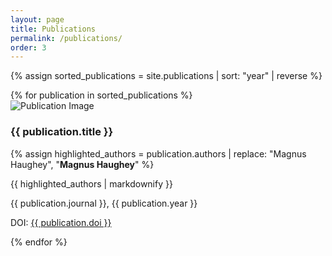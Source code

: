 ```yaml
---
layout: page
title: Publications
permalink: /publications/
order: 3
---
```


{% assign sorted_publications = site.publications | sort: "year" | reverse %}
<div class="publications-list">
  {% for publication in sorted_publications %}
    <div class="publication">
        <img class="publication-image" src="{{ publication.image }}" alt="Publication Image">
        <div class="publication-details">
            <h3 class="publication-title">{{ publication.title }}</h3>
            {% assign highlighted_authors = publication.authors | replace: "Magnus Haughey", "<strong>Magnus Haughey</strong>" %}
            <p class="publication-authors">{{ highlighted_authors | markdownify }}</p>
            <p class="publication-journal">{{ publication.journal }}, {{ publication.year }}</p>
            <p class="publication-doi">
                DOI: <a href="{{ publication.doi }}" target="_blank">{{ publication.doi }}</a>
            </p>
        </div>
    </div>
  {% endfor %}
</div>
